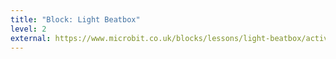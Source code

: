 ```yaml
---
title: "Block: Light Beatbox"
level: 2
external: https://www.microbit.co.uk/blocks/lessons/light-beatbox/activity
---
```

